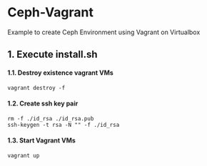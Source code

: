 # Ceph-Vagrant
Example to create Ceph Environment using Vagrant on Virtualbox

## 1. Execute install.sh
#### 1.1. Destroy existence vagrant VMs
```
vagrant destroy -f
```

#### 1.2. Create ssh key pair
```
rm -f ./id_rsa ./id_rsa.pub
ssh-keygen -t rsa -N "" -f ./id_rsa
```

#### 1.3. Start Vagrant VMs
```
vagrant up
```
